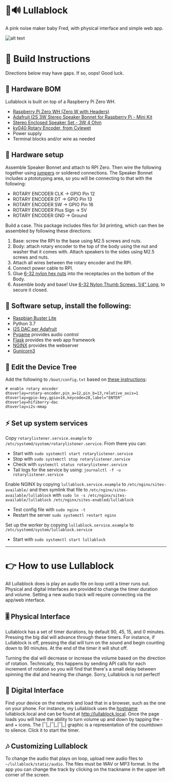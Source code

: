 # 🤫🔊 Lullablock

A pink noise maker baby Fred, with physical interface and simple web app.

![alt text](https://github.com/bryanboyer/lullablock/blob/master/3dprint/lullablock_build.jpg?raw=true)


# 🔧 Build Instructions

Directions below may have gaps. If so, oops! Good luck.

## 🛒 Hardware BOM
Lullablock is built on top of a Raspberry Pi Zero WH.

- [Raspberry Pi Zero WH (Zero W with Headers)](https://www.adafruit.com/product/3708)
- [Adafruit I2S 3W Stereo Speaker Bonnet for Raspberry Pi - Mini Kit](https://www.adafruit.com/product/3346)
- [Stereo Enclosed Speaker Set - 3W 4 Ohm](https://www.adafruit.com/product/1669)
- [ky040 Rotary Encoder, from Cylewet](https://www.amazon.com/Cylewet-Encoder-15%C3%9716-5-Arduino-CYT1062/dp/B06XQTHDRR)
- Power supply
- Terminal blocks and/or wire as needed

## 🧰 Hardware setup
Assemble Speaker Bonnet and attach to RPI Zero. Then wire the following together using [jumpers](https://www.adafruit.com/product/1953?gclid=CjwKCAiA25v_BRBNEiwAZb4-ZRbKXj26y8MHqaMjv3Fv1vKvwB_-EpQndhkhp318n3Iuip4fMkSVdhoChYwQAvD_BwE) or soldered connections. The Speaker Bonnet includes a ptototyping area, so you will be connecting to that with the following:
- ROTARY ENCODER CLK -> GPIO Pin 12
- ROTARY ENCODER DT -> GPIO Pin 13
- ROTARY ENCODER SW -> GPIO Pin 16
- ROTARY ENCODER Plus Sign -> 5V 
- ROTARY ENCODER GND -> Ground

Build a case. This package includes files for 3d printing, which can then be assembled by following these directions:
1. Base: screw the RPI to the base using M2.5 screws and nuts.
2. Body: attach rotary encoder to the top of the body using the nut and washer that it comes with. Attach speakers to the sides using M2.5 screws and nuts.
3. Attach all wires between the rotary encoder and the RPI.
4. Connect power cable to RPI.
5. Glue [6-32 nylon hex nuts](https://www.mcmaster.com/catalog/126/3382) into the receptacles on the bottom of the Body.
6. Assemble body and base! Use [6-32 Nylon Thumb Screws, 1/4" Long](https://www.mcmaster.com/catalog/126/3265), to secure it closed.

## 👾 Software setup, install the following:
- [Raspbian Buster Lite](https://downloads.raspberrypi.org/raspios_lite_armhf/images/raspios_lite_armhf-2020-12-04/2020-12-02-raspios-buster-armhf-lite.zip)
- Python 3.7
- [I2S DAC per Adafruit](https://learn.adafruit.com/adafruit-speaker-bonnet-for-raspberry-pi/raspberry-pi-usage)
- [Pygame](https://www.pygame.org/) provides audio control
- [Flask](https://flask.palletsprojects.com/) provides the web app framework
- [NGINX](https://www.nginx.com/) provides the webserver
- [Gunicorn3](https://gunicorn.org/)  

## 🌳 Edit the Device Tree
Add the following to `/boot/config.txt` based on [these instructions](https://blog.ploetzli.ch/2018/ky-040-rotary-encoder-linux-raspberry-pi/):
```
# enable rotary encoder
dtoverlay=rotary-encoder,pin_a=12,pin_b=13,relative_axis=1
dtoverlay=gpio-key,gpio=16,keycode=28,label="ENTER"
dtoverlay=hifiberry-dac
dtoverlay=i2s-mmap
```

## ⚡️ Set up system services
Copy `rotarylistener.service.example` to `/etc/systemd/system/rotarylistener.service`. From there you can:
- Start with `sudo systemctl start rotarylistener.service`
- Stop with `sudo systemctl stop rotarylistener.service`
- Check with `systemctl status rotarylistener.service`
- Tail logs for the service by using: `journalctl -f -u rotarylistener.service`

Enable NGINX by copying `lullablock.service.example` to `/etc/nginx/sites-available/` and then symlink that file to `/etc/nginx/sites-available/lullablock` with `sudo ln -s /etc/nginx/sites-available/lullablock /etc/nginx/sites-enabled/lullablock`
- Test config file with `sudo nginx -t`
- Restart the server `sudo systemctl restart nginx`

Set up the worker by copying `lullablock.service.example` to `/etc/systemd/system/lullablock.service`
- Start with `sudo systemctl start lullablock`

-----------------------------

# 👉 How to use Lullablock

All Lullablock does is play an audio file on loop until a timer runs out. Physical and digital interfaces are provided to change the timer duration and volume. Setting a new audio track will require connecting via the app/web interface.

## 🎚 Physical Interface

Lullablock has a set of timer durations, by default 90, 45, 15, and 0 minutes. Pressing the big dial will advance through these timers. For instance, if Lullablock is off, pressing the dial will turn on the sound and begin counting down to 90 minutes. At the end of the timer it will shut off.

Turning the dial will decrease or increase the volume based on the direction of rotation. Technically, this happens by sending API calls for each increment of rotation so you will find that there's a small delay between spinning the dial and hearing the change. Sorry, Lullablock is not perfect!

## 📱 Digital Interface

Find your device on the network and load that in a browser, such as the one on your phone. For instance, my Lullablock uses the [hostname](https://www.howtogeek.com/167195/how-to-change-your-raspberry-pi-or-other-linux-devices-hostname/) lullablock.local and can be found at http://lullablock.local. Once the page loads you will have the ability to turn volume up and down by tapping the - and + icons. The |‾|\_|‾|\_|‾|\_| graphic is a representation of the countdown to silence. Click it to start the timer.

## 🎶 Customizing Lullablock

To change the audio that plays on loop, upload new audio files to `~/lullablock/static/audio`. The files must be WAV or MP3 format. In the app you can change the track by clicking on the trackname in the upper left corner of the screen.
